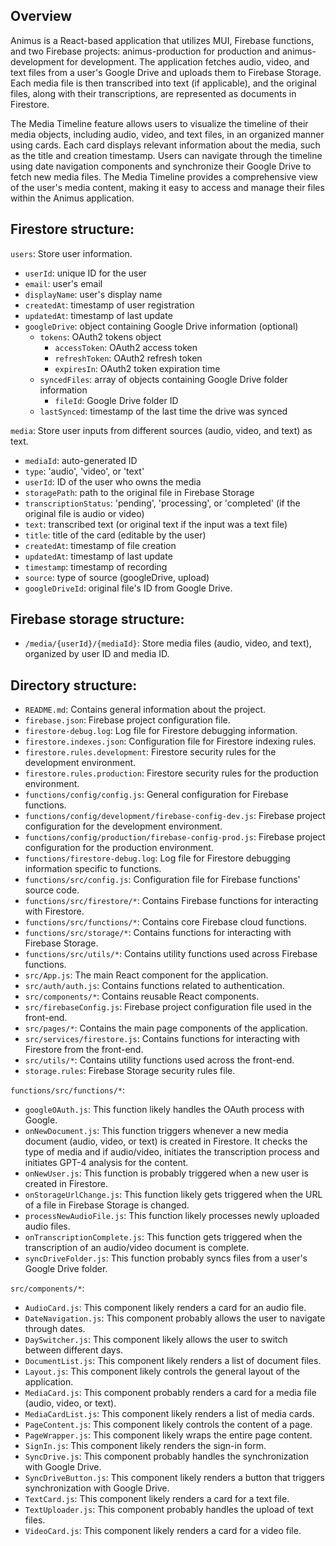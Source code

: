 ## Overview
Animus is a React-based application that utilizes MUI, Firebase functions, and two Firebase projects: animus-production for production and animus-development for development. The application fetches audio, video, and text files from a user's Google Drive and uploads them to Firebase Storage. Each media file is then transcribed into text (if applicable), and the original files, along with their transcriptions, are represented as documents in Firestore.

The Media Timeline feature allows users to visualize the timeline of their media objects, including audio, video, and text files, in an organized manner using cards. Each card displays relevant information about the media, such as the title and creation timestamp. Users can navigate through the timeline using date navigation components and synchronize their Google Drive to fetch new media files. The Media Timeline provides a comprehensive view of the user's media content, making it easy to access and manage their files within the Animus application.

## Firestore structure:
`users`: Store user information.
- `userId`: unique ID for the user
- `email`: user's email
- `displayName`: user's display name
- `createdAt`: timestamp of user registration
- `updatedAt`: timestamp of last update
- `googleDrive`: object containing Google Drive information (optional)
    - `tokens`: OAuth2 tokens object
        - `accessToken`: OAuth2 access token
        - `refreshToken`: OAuth2 refresh token
        - `expiresIn`: OAuth2 token expiration time
    - `syncedFiles`: array of objects containing Google Drive folder information
        - `fileId`: Google Drive folder ID
    - `lastSynced`: timestamp of the last time the drive was synced

`media`: Store user inputs from different sources (audio, video, and text) as text.
- `mediaId`: auto-generated ID
- `type`: 'audio', 'video', or 'text'
- `userId`: ID of the user who owns the media
- `storagePath`: path to the original file in Firebase Storage
- `transcriptionStatus`: 'pending', 'processing', or 'completed' (if the original file is audio or video)
- `text`: transcribed text (or original text if the input was a text file)
- `title`: title of the card (editable by the user)
- `createdAt`: timestamp of file creation
- `updatedAt`: timestamp of last update
- `timestamp`: timestamp of recording
- `source`: type of source (googleDrive, upload)
- `googleDriveId`: original file's ID from Google Drive.

## Firebase storage structure:
- `/media/{userId}/{mediaId}`: Store media files (audio, video, and text), organized by user ID and media ID.

## Directory structure:
- `README.md`: Contains general information about the project.
- `firebase.json`: Firebase project configuration file.
- `firestore-debug.log`: Log file for Firestore debugging information.
- `firestore.indexes.json`: Configuration file for Firestore indexing rules.
- `firestore.rules.development`: Firestore security rules for the development environment.
- `firestore.rules.production`: Firestore security rules for the production environment.
- `functions/config/config.js`: General configuration for Firebase functions.
- `functions/config/development/firebase-config-dev.js`: Firebase project configuration for the development environment.
- `functions/config/production/firebase-config-prod.js`: Firebase project configuration for the production environment.
- `functions/firestore-debug.log`: Log file for Firestore debugging information specific to functions.
- `functions/src/config.js`: Configuration file for Firebase functions' source code.
- `functions/src/firestore/*`: Contains Firebase functions for interacting with Firestore.
- `functions/src/functions/*`: Contains core Firebase cloud functions.
- `functions/src/storage/*`: Contains functions for interacting with Firebase Storage.
- `functions/src/utils/*`: Contains utility functions used across Firebase functions.
- `src/App.js`: The main React component for the application.
- `src/auth/auth.js`: Contains functions related to authentication.
- `src/components/*`: Contains reusable React components.
- `src/firebaseConfig.js`: Firebase project configuration file used in the front-end.
- `src/pages/*`: Contains the main page components of the application.
- `src/services/firestore.js`: Contains functions for interacting with Firestore from the front-end.
- `src/utils/*`: Contains utility functions used across the front-end.
- `storage.rules`: Firebase Storage security rules file.

`functions/src/functions/*`:

- `googleOAuth.js`: This function likely handles the OAuth process with Google.
- `onNewDocument.js`: This function triggers whenever a new media document (audio, video, or text) is created in Firestore. It checks the type of media and if audio/video, initiates the transcription process and initiates GPT-4 analysis for the content.
- `onNewUser.js`: This function is probably triggered when a new user is created in Firestore.
- `onStorageUrlChange.js`: This function likely gets triggered when the URL of a file in Firebase Storage is changed.
- `processNewAudioFile.js`: This function likely processes newly uploaded audio files.
- `onTranscriptionComplete.js`: This function gets triggered when the transcription of an audio/video document is complete.
- `syncDriveFolder.js`: This function probably syncs files from a user's Google Drive folder.


`src/components/*`:

- `AudioCard.js`: This component likely renders a card for an audio file.
- `DateNavigation.js`: This component probably allows the user to navigate through dates.
- `DaySwitcher.js`: This component likely allows the user to switch between different days.
- `DocumentList.js`: This component likely renders a list of document files.
- `Layout.js`: This component likely controls the general layout of the application.
- `MediaCard.js`: This component probably renders a card for a media file (audio, video, or text).
- `MediaCardList.js`: This component likely renders a list of media cards.
- `PageContent.js`: This component likely controls the content of a page.
- `PageWrapper.js`: This component likely wraps the entire page content.
- `SignIn.js`: This component likely renders the sign-in form.
- `SyncDrive.js`: This component probably handles the synchronization with Google Drive.
- `SyncDriveButton.js`: This component likely renders a button that triggers synchronization with Google Drive.
- `TextCard.js`: This component likely renders a card for a text file.
- `TextUploader.js`: This component probably handles the upload of text files.
- `VideoCard.js`: This component likely renders a card for a video file.